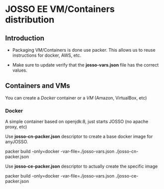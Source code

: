 # JOSSO EE VM/Containers distribution

## Introduction

* Packaging VM/Containers is done use packer.  This allows us to reuse instructions for docker, AWS, etc.

* Make sure to update verify that the  **josso-vars.json** file has the correct values.

## Containers and VMs

You can create a *Docker* container or a *VM* (Amazon, VirtualBox, etc)

### Docker

A simple container based on openjdk:8, just starts JOSSO (no apache proxy, etc)

Use **josso-cn-packer.json** descriptor to create a base docker image for anyJOSSO.

packer build -only=docker -var-file=./josso-vars.json ./josso-cn-packer.json

Use **josso-ce-packer.json** descriptor to actually create the specific image

packer build -only=docker -var-file=./josso-vars.json ./josso-ce-packer.json

